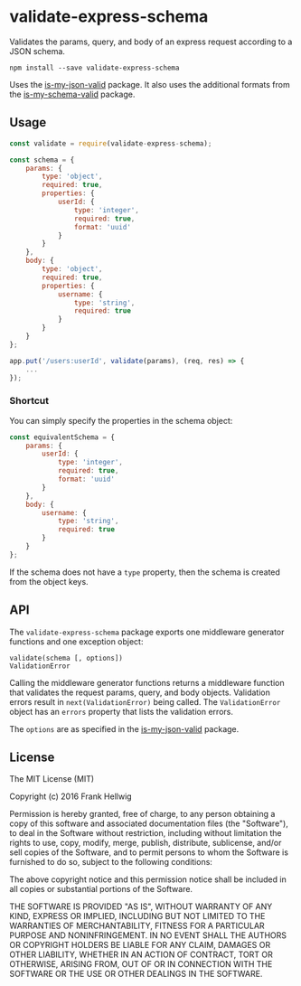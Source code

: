 # validate-express-schema

Validates the params, query, and body of an express request according to a JSON schema.

```
npm install --save validate-express-schema
```

Uses the [is-my-json-valid](https://github.com/mafintosh/is-my-json-valid) package. It also uses the additional formats from the [is-my-schema-valid](https://github.com/voronianski/is-my-schema-valid) package.

## Usage

```javascript
const validate = require(validate-express-schema);

const schema = {
    params: {
        type: 'object',
        required: true,
        properties: {
            userId: {
                type: 'integer',
                required: true,
                format: 'uuid'
            }
        }
    },
    body: {
        type: 'object',
        required: true,
        properties: {
            username: {
                type: 'string',
                required: true
            }
        }
    }
};

app.put('/users:userId', validate(params), (req, res) => {
    ...
});
```

### Shortcut

You can simply specify the properties in the schema object:

```javascript
const equivalentSchema = {
    params: {
        userId: {
            type: 'integer',
            required: true,
            format: 'uuid'
        }
    },
    body: {
        username: {
            type: 'string',
            required: true
        }
    }
};
```

If the schema does not have a `type` property, then the schema is created from the object keys.

## API

The `validate-express-schema` package exports one middleware generator functions and one exception object:

```
validate(schema [, options])
ValidationError
```

Calling the middleware generator functions returns a middleware function that validates the request params, query, and body objects. Validation errors result in `next(ValidationError)` being called. The `ValidationError` object has an `errors` property that lists the validation errors.

The `options` are as specified in the [is-my-json-valid](https://github.com/mafintosh/is-my-json-valid) package.

## License

The MIT License (MIT)

Copyright (c) 2016 Frank Hellwig

Permission is hereby granted, free of charge, to any person obtaining a copy of this software and associated documentation files (the "Software"), to deal in the Software without restriction, including without limitation the rights to use, copy, modify, merge, publish, distribute, sublicense, and/or sell copies of the Software, and to permit persons to whom the Software is furnished to do so, subject to the following conditions:

The above copyright notice and this permission notice shall be included in all copies or substantial portions of the Software.

THE SOFTWARE IS PROVIDED "AS IS", WITHOUT WARRANTY OF ANY KIND, EXPRESS OR IMPLIED, INCLUDING BUT NOT LIMITED TO THE WARRANTIES OF MERCHANTABILITY, FITNESS FOR A PARTICULAR PURPOSE AND NONINFRINGEMENT. IN NO EVENT SHALL THE AUTHORS OR COPYRIGHT HOLDERS BE LIABLE FOR ANY CLAIM, DAMAGES OR OTHER LIABILITY, WHETHER IN AN ACTION OF CONTRACT, TORT OR OTHERWISE, ARISING FROM, OUT OF OR IN CONNECTION WITH THE SOFTWARE OR THE USE OR OTHER DEALINGS IN THE SOFTWARE.
